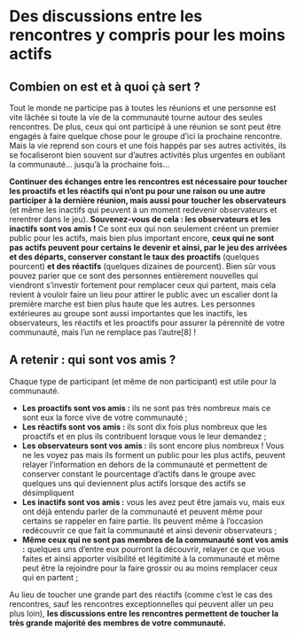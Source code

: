 # Des discussions entre les rencontres y compris pour les moins actifs

## Combien on est et à quoi çà sert ?

Tout le monde ne participe pas à toutes les réunions et une personne est vite lâchée si toute la vie de la communauté tourne autour des seules rencontres. De plus, ceux qui ont participé à une réunion se sont peut être engagés à faire quelque chose pour le groupe d’ici la prochaine rencontre. Mais la vie reprend son cours et une fois happés par ses autres activités, ils se focaliseront bien souvent sur d’autres activités plus urgentes en oubliant la communauté… jusqu’à la prochaine fois…

**Continuer des échanges entre les rencontres est nécessaire pour toucher les proactifs et les réactifs qui n’ont pu pour une raison ou une autre participer à la dernière réunion, mais aussi pour toucher les observateurs** (et même les inactifs qui peuvent à un moment redevenir observateurs et rerentrer dans le jeu). **Souvenez-vous de cela : les observateurs et les inactifs sont vos amis !** Ce sont eux qui non seulement créent un premier public pour les actifs, mais bien plus important encore, **ceux qui ne sont pas actifs peuvent pour certains le devenir et ainsi, par le jeu des arrivées et des départs, conserver constant le taux des proactifs** (quelques pourcent) **et des réactifs** (quelques dizaines de pourcent). Bien sûr vous pouvez parier que ce sont des personnes entièrement nouvelles qui viendront s’investir fortement pour remplacer ceux qui partent, mais cela revient à vouloir faire un lieu pour attirer le public avec un escalier dont la première marche est bien plus haute que les autres. Les personnes extérieures au groupe sont aussi importantes que les inactifs, les observateurs, les réactifs et les proactifs pour assurer la pérennité de votre communauté, mais l’un ne remplace pas l’autre[8] !

## A retenir : qui sont vos amis ?

Chaque type de participant (et même de non participant) est utile pour la communauté.

* **Les proactifs sont vos amis :** ils ne sont pas très nombreux mais ce sont eux la force vive de votre communauté ;
* **Les réactifs sont vos amis :** ils sont dix fois plus nombreux que les proactifs et en plus ils contribuent lorsque vous le leur demandez ;
* **Les observateurs sont vos amis :** ils sont encore plus nombreux ! Vous ne les voyez pas mais ils forment un public pour les plus actifs, peuvent relayer l’information en dehors de la communauté et permettent de conserver constant le pourcentage d’actifs dans le groupe avec quelques uns qui deviennent plus actifs lorsque des actifs se désimpliquent 
* **Les inactifs sont vos amis :** vous les avez peut être jamais vu, mais eux ont déjà entendu parler de la communauté et peuvent même pour certains se rappeler en faire partie. Ils peuvent même à l’occasion redécouvrir ce que fait la communauté et ainsi devenir observateurs ;
* **Même ceux qui ne sont pas membres de la communauté sont vos amis :** quelques uns d’entre eux pourront la découvrir, relayer ce que vous faites et ainsi apporter visibilité et légitimité à la communauté et même peut être la rejoindre pour la faire grossir ou au moins remplacer ceux qui en partent ;

Au lieu de toucher une grande part des réactifs (comme c’est le cas des rencontres, sauf les rencontres exceptionnelles qui peuvent aller un peu plus loin), **les discussions entre les rencontres permettent de toucher la très grande majorité des membres de votre communauté.**
